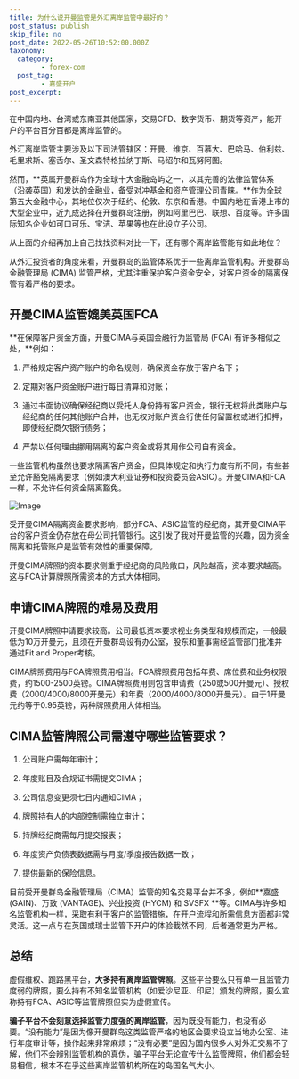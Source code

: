 ```yaml
---
title: 为什么说开曼监管是外汇离岸监管中最好的？
post_status: publish
skip_file: no
post_date: 2022-05-26T10:52:00.000Z
taxonomy:
  category:
        - forex-com
  post_tag:
        - 嘉盛开户
post_excerpt: 
---
```

在中国内地、台湾或东南亚其他国家，交易CFD、数字货币、期货等资产，能开户的平台百分百都是离岸监管的。

外汇离岸监管主要涉及以下司法管辖区：开曼、维京、百慕大、巴哈马、伯利兹、毛里求斯、塞舌尔、圣文森特格拉纳丁斯、马绍尔和瓦努阿图。

然而，**英属开曼群岛作为全球十大金融岛屿之一，以其完善的法律监管体系（沿袭英国）和发达的金融业，备受对冲基金和资产管理公司青睐。**作为全球第五大金融中心，其地位仅次于纽约、伦敦、东京和香港。中国内地在香港上市的大型企业中，近九成选择在开曼群岛注册，例如阿里巴巴、联想、百度等。许多国际知名企业如可口可乐、宝洁、苹果等也在此设立子公司。

从上面的介绍再加上自己找找资料对比一下，还有哪个离岸监管能有如此地位？

从外汇投资者的角度来看，开曼群岛的监管体系优于一些离岸监管机构。开曼群岛金融管理局 (CIMA) 监管严格，尤其注重保护客户资金安全，对客户资金的隔离保管有着严格的要求。

## 开曼CIMA监管媲美英国FCA

**在保障客户资金方面，开曼CIMA与英国金融行为监管局 (FCA) 有许多相似之处，**例如：

1. 严格规定客户资产账户的命名规则，确保资金存放于客户名下；

1. 定期对客户资金账户进行每日清算和对账；

1. 通过书面协议确保经纪商以受托人身份持有客户资金，银行无权将此类账户与经纪商的任何其他账户合并，也无权对账户资金行使任何留置权或进行扣押，即使经纪商欠银行债务；

1. 严禁以任何理由挪用隔离的客户资金或将其用作公司自有资金。

一些监管机构虽然也要求隔离客户资金，但具体规定和执行力度有所不同，有些甚至允许豁免隔离要求（例如澳大利亚证券和投资委员会ASIC）。开曼CIMA和FCA一样，不允许任何资金隔离豁免。

![Image](https://prod-files-secure.s3.us-west-2.amazonaws.com/39ed1227-6d7d-4570-be36-9ccd4a2c4241/bd849744-3fcb-4a37-8312-357962c8f065/image.png?X-Amz-Algorithm=AWS4-HMAC-SHA256&X-Amz-Content-Sha256=UNSIGNED-PAYLOAD&X-Amz-Credential=ASIAZI2LB466W2JPM7QQ%2F20250310%2Fus-west-2%2Fs3%2Faws4_request&X-Amz-Date=20250310T101410Z&X-Amz-Expires=3600&X-Amz-Security-Token=IQoJb3JpZ2luX2VjEEIaCXVzLXdlc3QtMiJHMEUCIAkiVm7PwgMohMce4XuQlpTsC3NIw8qbL6r%2FU35sPGgUAiEAkfrzybb7pzV9who4aGyBfH8CLMggpvSaa0KwIrIRBpsqiAQIi%2F%2F%2F%2F%2F%2F%2F%2F%2F%2F%2FARAAGgw2Mzc0MjMxODM4MDUiDAiwP2oMsOiNk11ooircA52H1XVJTFNnBqp62m5tSSA%2Bq76NyckKLR6kEuUa%2FfL1qimBbHJZqSB5iDIiahy9axcp6bm%2FtS8O8WHlmuf7yHvYPn5L%2FmTKFb3wp%2BWNOw4jWaoTjJqrKWKKDUercFhEgMLfQDOEAzcZ2BuJmZfYqfFh3%2BoPar4xoHXRQF6GAaIIyt6ktCuJEVEcSgY5bunMLHL3K5EsYPYbxfoVAdqGwIywafjpvgoeDI7rJGQ9UDQujeBRhKUJnnBatQCzmAv7T6WdGtcU59GFg05IiD96kV%2BwX9xRBdDSsF8CLojoeE0uxVdP95SZUP9Ymx%2BTXGTF1Skkn8%2BlcRk0PRwaACqAD1ZcmPI4JGK2Ka71XcNS%2FXXkajiQOCeVk1g9C2XpBjOyKbVo5LGLC5la%2FjBQLsQpRLWKqK%2By14%2BjCIdCigqral6wKMHPtnm88n2jb4qv3BkFo8p%2FJM1bsJbzmkHea%2BUx%2F4fRMcNJBywAnbaLB5Gnlk2KOQZHSPFVo6bOC4MFaeBMXGo1blX2sNh7qmOSb1xbyICH03G51bhWKCEhau5esdKNN8ooVgxaGl0Sn%2BwfVoe9ifGU%2BoiJqWmpr%2FoOs49sIX8zuB5ZOyVmMxOJ0EjiqrQACOueFGJKRk2s3HipMJnnur4GOqUBNMQCHBHJm%2FXwBhSQ2HLM43fB7bFL%2F55yPYKPUf56yRia9XzV9ajG1LB7wjgOOFOp2mjZWGuFuT30AohVy7x1eeV1FKUUFPDJ2k0Qgf0kFr%2BlgmQOc3g5OtqHvKfInZW4PDyb8QCl1MlFGtZxqgg40m3rbo%2FzghtVEEgwoLquQNNuz8956Dk2hUjgYYb%2FwHXAeJfxeigyg67LmGTtMSWkxaG%2FVycG&X-Amz-Signature=2b74769837a5e952d003d82973aa8d814fbe421ce6fb9fd3c66744ba344a7a7e&X-Amz-SignedHeaders=host&x-id=GetObject)

受开曼CIMA隔离资金要求影响，部分FCA、ASIC监管的经纪商，其开曼CIMA平台的客户资金仍存放在母公司托管银行。这引发了我对开曼监管的兴趣，因为资金隔离和托管账户是监管有效性的重要保障。

开曼CIMA牌照的资本要求侧重于经纪商的风险敞口，风险越高，资本要求越高。这与FCA计算牌照所需资本的方式大体相同。

## **申请CIMA牌照的难易及费用**

开曼CIMA牌照申请要求较高。公司最低资本要求视业务类型和规模而定，一般最低为10万开曼元，且须在开曼群岛设有办公室，股东和董事需经监管部门批准并通过Fit and Proper考核。

CIMA牌照费用与FCA牌照费用相当。FCA牌照费用包括年费、席位费和业务权限费，约1500-2500英镑。CIMA牌照费用则包含申请费（250或500开曼元）、授权费（2000/4000/8000开曼元）和年费（2000/4000/8000开曼元）。由于1开曼元约等于0.95英镑，两种牌照费用大体相当。

## CIMA监管牌照公司需遵守哪些监管要求？

1. 公司账户需每年审计；

1. 年度账目及合规证书需提交CIMA；

1. 公司信息变更须七日内通知CIMA；

1. 牌照持有人的内部控制需独立审计；

1. 持牌经纪商需每月提交报表；

1. 年度资产负债表数据需与月度/季度报告数据一致；

1. 提供最新的保险信息。

目前受开曼群岛金融管理局（CIMA）监管的知名交易平台并不多，例如**嘉盛 (GAIN)、万致 (VANTAGE)、兴业投资 (HYCM) 和 SVSFX **等。CIMA与许多知名监管机构一样，采取有利于客户的监管措施，在开户流程和所需信息方面都非常灵活。这一点与在英国或瑞士监管下开户的体验截然不同，后者通常更为严格。

## 总结

虚假维权、跑路黑平台，**大多持有离岸监管牌照**。这些平台要么只有单一且监管力度弱的牌照，要么持有不知名监管机构（如爱沙尼亚、印尼）颁发的牌照，要么宣称持有FCA、ASIC等监管牌照但实为虚假宣传。

**骗子平台不会刻意选择监管力度强的离岸监管**，因为既没有能力，也没有必要。“没有能力”是因为像开曼群岛这类监管严格的地区会要求设立当地办公室、进行年度审计等，操作起来非常麻烦；“没有必要”是因为国内很多人对外汇交易不了解，他们不会辨别监管机构的真伪，骗子平台无论宣传什么监管牌照，他们都会轻易相信，根本不在乎这些离岸监管机构所在的岛国名气大小。